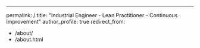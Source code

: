 ---
permalink: /
title: "Industrial Engineer - Lean Practitioner - Continuous Improvement"
author_profile: true
redirect_from: 
  - /about/
  - /about.html
